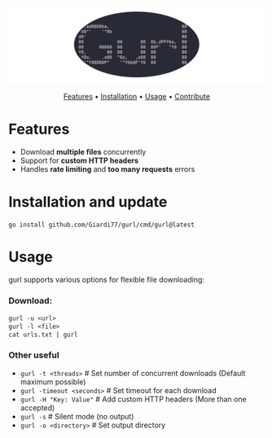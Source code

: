 ![Logo](gurl_logo.png)

<p align="center">
  <a href="#features">Features</a> •
  <a href="#installation">Installation</a> •
  <a href="#usage">Usage</a> •
  <a href="#contribute">Contribute</a>
</p>

# Features

- Download **multiple files** concurrently
- Support for **custom HTTP headers**
- Handles **rate limiting** and **too many requests** errors 

# Installation and update

    go install github.com/Giardi77/gurl/cmd/gurl@latest


# Usage

gurl supports various options for flexible file downloading:

### Download:

    gurl -u <url>
    gurl -l <file>
    cat urls.txt | gurl

### Other useful
    
 - `gurl -t <threads>` # Set number of concurrent downloads (Default maximum possible)
 - `gurl -timeout <seconds>` # Set timeout for each download
 - `gurl -H "Key: Value"` # Add custom HTTP headers (More than one accepted)
 - `gurl -s` # Silent mode (no output)
 - `gurl -o <directory>` # Set output directory
